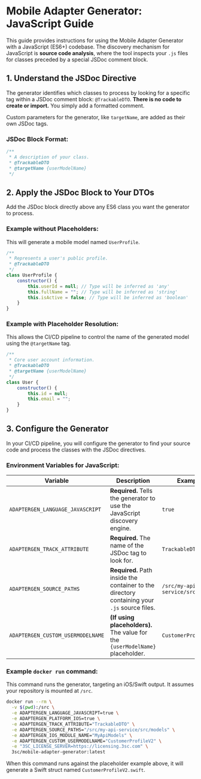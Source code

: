 ﻿# Mobile Adapter Generator: JavaScript Guide

This guide provides instructions for using the Mobile Adapter Generator with a JavaScript (ES6+) codebase. The discovery mechanism for JavaScript is **source code analysis**, where the tool inspects your `.js` files for classes preceded by a special JSDoc comment block.

## 1. Understand the JSDoc Directive

The generator identifies which classes to process by looking for a specific tag within a JSDoc comment block: `@TrackableDTO`. **There is no code to create or import.** You simply add a formatted comment.

Custom parameters for the generator, like `targetName`, are added as their own JSDoc tags.

### JSDoc Block Format:

```javascript
/**
 * A description of your class.
 * @TrackableDTO
 * @targetName {userModelName}
 */
```

## 2. Apply the JSDoc Block to Your DTOs

Add the JSDoc block directly above any ES6 class you want the generator to process.

### Example without Placeholders:

This will generate a mobile model named `UserProfile`.

```javascript
/**
 * Represents a user's public profile.
 * @TrackableDTO
 */
class UserProfile {
    constructor() {
        this.userId = null; // Type will be inferred as 'any'
        this.fullName = ""; // Type will be inferred as 'string'
        this.isActive = false; // Type will be inferred as 'boolean'
    }
}
```

### Example with Placeholder Resolution:

This allows the CI/CD pipeline to control the name of the generated model using the `@targetName` tag.

```javascript
/**
 * Core user account information.
 * @TrackableDTO
 * @targetName {userModelName}
 */
class User {
    constructor() {
        this.id = null;
        this.email = "";
    }
}
```

## 3. Configure the Generator

In your CI/CD pipeline, you will configure the generator to find your source code and process the classes with the JSDoc directives.

### Environment Variables for JavaScript:

| Variable | Description | Example |
|----------|-------------|---------|
| `ADAPTERGEN_LANGUAGE_JAVASCRIPT` | **Required.** Tells the generator to use the JavaScript discovery engine. | `true` |
| `ADAPTERGEN_TRACK_ATTRIBUTE` | **Required.** The name of the JSDoc tag to look for. | `TrackableDTO` |
| `ADAPTERGEN_SOURCE_PATHS` | **Required.** Path inside the container to the directory containing your `.js` source files. | `/src/my-api-service/src/models` |
| `ADAPTERGEN_CUSTOM_USERMODELNAME` | **(If using placeholders).** The value for the `{userModelName}` placeholder. | `CustomerProfileV2` |

### Example `docker run` command:

This command runs the generator, targeting an iOS/Swift output. It assumes your repository is mounted at `/src`.

```bash
docker run --rm \
  -v $(pwd):/src \
  -e ADAPTERGEN_LANGUAGE_JAVASCRIPT=true \
  -e ADAPTERGEN_PLATFORM_IOS=true \
  -e ADAPTERGEN_TRACK_ATTRIBUTE="TrackableDTO" \
  -e ADAPTERGEN_SOURCE_PATHS="/src/my-api-service/src/models" \
  -e ADAPTERGEN_IOS_MODULE_NAME="MyApiModels" \
  -e ADAPTERGEN_CUSTOM_USERMODELNAME="CustomerProfileV2" \
  -e "3SC_LICENSE_SERVER=https://licensing.3sc.com" \
  3sc/mobile-adapter-generator:latest
```

When this command runs against the placeholder example above, it will generate a Swift struct named `CustomerProfileV2.swift`.